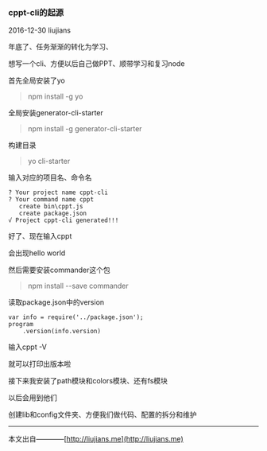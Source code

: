 ### cppt-cli的起源

2016-12-30 liujians

年底了、任务渐渐的转化为学习、

想写一个cli、方便以后自己做PPT、顺带学习和复习node

首先全局安装了yo

>npm install -g yo

全局安装generator-cli-starter

>npm install -g generator-cli-starter

构建目录

>yo cli-starter

输入对应的项目名、命令名

	? Your project name cppt-cli
	? Your command name cppt
	   create bin\cppt.js
	   create package.json
	√ Project cppt-cli generated!!!

好了、现在输入cppt

会出现hello world

然后需要安装commander这个包

>npm install --save commander

读取package.json中的version
	
	var info = require('../package.json');
	program
		.version(info.version)

输入cppt -V

就可以打印出版本啦

接下来我安装了path模块和colors模块、还有fs模块

以后会用到他们

创建lib和config文件夹、方便我们做代码、配置的拆分和维护


___
本文出自————[http://liujians.me](http://liujians.me)